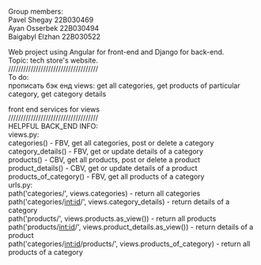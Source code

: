 Group members: <br>
Pavel Shegay 22B030469 <br>
Ayan Osserbek 22B030494 <br>
Baigabyl Elzhan 22B030522 <br>

Web project using Angular for front-end and Django for back-end. <br>
Topic: tech store's website. <br>
//////////////////////////////////// <br>
To do: <br>
прописать бэк енд 
views: get all categories, get products of particular category, get category details

front end
services for views
<br>
//////////////////////////////////// <br>
HELPFUL BACK_END INFO: <br>
views.py: <br>
    categories() - FBV, get all categories, post or delete a category <br>
    category_details() - FBV, get or update details of a category <br>
    products() - CBV, get all products, post or delete a product <br>
    product_details() - CBV, get or update details of a product <br>
    products_of_category() - FBV, get all products of a category <br>
urls.py: <br>
    path('categories/', views.categories) - return all categories <br>
    path('categories/<int:id>/', views.category_details) - return details of a category <br>
    path('products/', views.products.as_view()) - return all products <br>
    path('products/<int:id>/', views.product_details.as_view()) - return details of a product <br>
    path('categories/<int:id>/products/', views.products_of_category) - return all products of a category <br>
    

